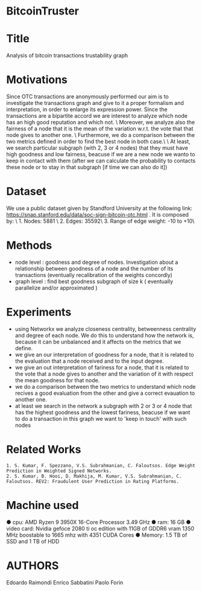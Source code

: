 # BitcoinTruster

# Title 
Analysis of bitcoin transactions trustability graph

# Motivations
Since OTC transactions are anonymously performed our aim is to investigate the transactions graph and give to it a proper formalism and interpretation, in order to enlarge its expression power. Since the transactions are a bipartite accord we are interest to analyze which node has an high good reputation and which not. \\
Moreover, we analyze also the fairness of a node that it is the mean of the variation w.r.t. the vote that that node gives to another one. \\
Furthermore, we do a comparison between the two metrics defined in order to find the best node in both case.\\
\\
At least, we search particular subgraph (with 2, 3 or 4 nodes) that they must have high goodness and low fairness, beacuse if we are a new node we wanto to keep in contact with them (after we can calculate the probability to contacts these node or to stay in that subgraph [if time we can also do it])

# Dataset
We use a public dataset given by Standford University at the following link: https://snap.stanford.edu/data/soc-sign-bitcoin-otc.html .
It is composed by: \\
    1. Nodes: 5881 \\
    2. Edges: 35592\\
    3. Range of edge weight: -10 to +10\\

# Methods
- node level : goodness and degree of nodes. Investigation
about a relationship between goodness of a node and the number of its transactions (eventually recalibration of the weights concordly) 
- graph level : find best goodness subgraph of size k ( eventually parallelize and/or approximated )

# Experiments
- using Networkx we analyze closeness centrality, betweenness centrality and degree of each node. We do this to understand how the network is, because it can be unbalanced and it affects on the metrics that we define.
- we give an our interpretation of goodness for a node, that it is related to the evaluation that a node received and to the input degree.
- we give an out interpretation of fariness for a node, that it is related to the vote that a node gives to another and the variation of it with respect the mean goodness for that node.
- we do a comparison between the two metrics to understand which node recives a good evaluation from the other and give a correct evauation to another one.
- at least we search in the network a subgraph with 2 or 3 or 4 node that has the highest goodness and the lowest fariness, beacuse if we want to do a transaction in this graph we want to 'keep in touch' with such nodes

# Related Works
    1. S. Kumar, F. Spezzano, V.S. Subrahmanian, C. Faloutsos. Edge Weight Prediction in Weighted Signed Networks.
    2. S. Kumar, B. Hooi, D. Makhija, M. Kumar, V.S. Subrahmanian, C. Faloutsos. REV2: Fraudulent User Prediction in Rating Platforms.

# Machine used 
● cpu: AMD Ryzen 9 3950X 16-Core Processor 3.49 GHz
● ram: 16 GB
● video card: Nvidia gefoce 2080 ti oc edition with 11GB of
GDDR6 vram 1350 MHz boostable to 1665 mhz with 4351
CUDA Cores
● Memory: 1.5 TB of SSD and 1 TB of HDD

# AUTHORS
Edoardo Raimondi 
Enrico Sabbatini 
Paolo Forin 
